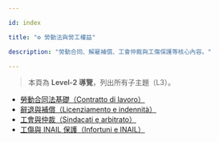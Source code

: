 ---
id: index
title: "⚙️ 勞動法與勞工權益"
description: "勞動合同、解雇補償、工會仲裁與工傷保護等核心內容。"
---


> 本頁為 **Level-2 導覽**，列出所有子主題（L3）。

- [勞動合同法基礎（Contratto di lavoro）](./contract-basics/)
- [辭退與補償（Licenziamento e indennità）](./dismissal/)
- [工會與仲裁（Sindacati e arbitrato）](./unions/)
- [工傷與 INAIL 保護（Infortuni e INAIL）](./inail/)
